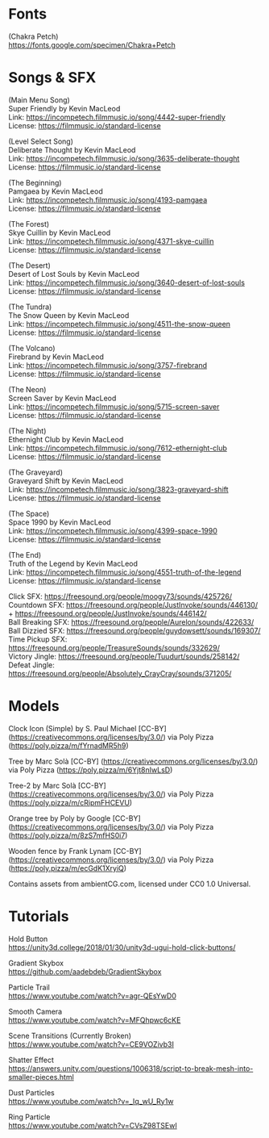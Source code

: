 # Fonts
(Chakra Petch) <br>
https://fonts.google.com/specimen/Chakra+Petch

# Songs & SFX

(Main Menu Song) <br>
Super Friendly by Kevin MacLeod <br>
Link: https://incompetech.filmmusic.io/song/4442-super-friendly <br>
License: https://filmmusic.io/standard-license <br>

(Level Select Song) <br>
Deliberate Thought by Kevin MacLeod <br>
Link: https://incompetech.filmmusic.io/song/3635-deliberate-thought <br>
License: https://filmmusic.io/standard-license <br>

(The Beginning) <br>
Pamgaea by Kevin MacLeod <br>
Link: https://incompetech.filmmusic.io/song/4193-pamgaea <br>
License: https://filmmusic.io/standard-license <br>

(The Forest) <br>
Skye Cuillin by Kevin MacLeod <br>
Link: https://incompetech.filmmusic.io/song/4371-skye-cuillin <br>
License: https://filmmusic.io/standard-license <br>

(The Desert) <br>
Desert of Lost Souls by Kevin MacLeod <br>
Link: https://incompetech.filmmusic.io/song/3640-desert-of-lost-souls <br>
License: https://filmmusic.io/standard-license <br>

(The Tundra) <br>
The Snow Queen by Kevin MacLeod <br>
Link: https://incompetech.filmmusic.io/song/4511-the-snow-queen <br>
License: https://filmmusic.io/standard-license <br>

(The Volcano) <br>
Firebrand by Kevin MacLeod <br>
Link: https://incompetech.filmmusic.io/song/3757-firebrand <br>
License: https://filmmusic.io/standard-license <br>

(The Neon) <br>
Screen Saver by Kevin MacLeod <br>
Link: https://incompetech.filmmusic.io/song/5715-screen-saver <br>
License: https://filmmusic.io/standard-license <br>

(The Night) <br>
Ethernight Club by Kevin MacLeod <br>
Link: https://incompetech.filmmusic.io/song/7612-ethernight-club <br>
License: https://filmmusic.io/standard-license <br>

(The Graveyard) <br>
Graveyard Shift by Kevin MacLeod <br>
Link: https://incompetech.filmmusic.io/song/3823-graveyard-shift <br>
License: https://filmmusic.io/standard-license <br>

(The Space) <br>
Space 1990 by Kevin MacLeod <br>
Link: https://incompetech.filmmusic.io/song/4399-space-1990 <br>
License: https://filmmusic.io/standard-license <br>

(The End) <br>
Truth of the Legend by Kevin MacLeod <br>
Link: https://incompetech.filmmusic.io/song/4551-truth-of-the-legend <br>
License: https://filmmusic.io/standard-license <br>

Click SFX: https://freesound.org/people/moogy73/sounds/425726/ <br>
Countdown SFX: https://freesound.org/people/JustInvoke/sounds/446130/ + https://freesound.org/people/JustInvoke/sounds/446142/ <br>
Ball Breaking SFX: https://freesound.org/people/Aurelon/sounds/422633/ <br>
Ball Dizzied SFX: https://freesound.org/people/guydowsett/sounds/169307/ <br>
Time Pickup SFX: https://freesound.org/people/TreasureSounds/sounds/332629/ <br>
Victory Jingle: https://freesound.org/people/Tuudurt/sounds/258142/ <br>
Defeat Jingle: https://freesound.org/people/Absolutely_CrayCray/sounds/371205/ <br>

# Models
Clock Icon (Simple) by S. Paul Michael [CC-BY] (https://creativecommons.org/licenses/by/3.0/) via Poly Pizza (https://poly.pizza/m/fYrnadMR5h9)

Tree by Marc Solà [CC-BY] (https://creativecommons.org/licenses/by/3.0/) via Poly Pizza (https://poly.pizza/m/6Yjt8nIwLsD)

Tree-2 by Marc Solà [CC-BY] (https://creativecommons.org/licenses/by/3.0/) via Poly Pizza (https://poly.pizza/m/cRipmFHCEVU)

Orange tree by Poly by Google [CC-BY] (https://creativecommons.org/licenses/by/3.0/) via Poly Pizza (https://poly.pizza/m/8zS7mfHS0i7)

Wooden fence by Frank Lynam [CC-BY] (https://creativecommons.org/licenses/by/3.0/) via Poly Pizza (https://poly.pizza/m/ecGdK1XryiQ)

Contains assets from ambientCG.com, licensed under CC0 1.0 Universal.

# Tutorials

Hold Button <br>
https://unity3d.college/2018/01/30/unity3d-ugui-hold-click-buttons/

Gradient Skybox <br>
https://github.com/aadebdeb/GradientSkybox

Particle Trail <br>
https://www.youtube.com/watch?v=agr-QEsYwD0

Smooth Camera <br>
https://www.youtube.com/watch?v=MFQhpwc6cKE

Scene Transitions (Currently Broken) <br>
https://www.youtube.com/watch?v=CE9VOZivb3I

Shatter Effect <br>
https://answers.unity.com/questions/1006318/script-to-break-mesh-into-smaller-pieces.html

Dust Particles <br>
https://www.youtube.com/watch?v=_Iq_wU_Ry1w

Ring Particle <br>
https://www.youtube.com/watch?v=CVsZ98TSEwI
